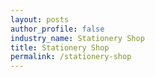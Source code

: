 ```yaml
---
layout: posts 
author_profile: false 
industry_name: Stationery Shop
title: Stationery Shop
permalink: /stationery-shop
---
```

